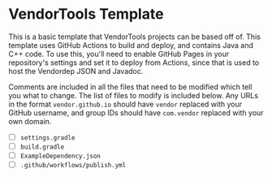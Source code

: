 # VendorTools Template

This is a basic template that VendorTools projects can be based off of. This template uses GitHub Actions to build and deploy, and contains Java and C++ code. To use this, you'll need to enable GitHub Pages in your repository's settings and set it to deploy from Actions, since that is used to host the Vendordep JSON and Javadoc.

Comments are included in all the files that need to be modified which tell you what to change. The list of files to modify is included below. Any URLs in the format `vendor.github.io` should have `vendor` replaced with your GitHub username, and group IDs should have `com.vendor` replaced with your own domain.

- [ ] `settings.gradle`
- [ ] `build.gradle`
- [ ] `ExampleDependency.json`
- [ ] `.github/workflows/publish.yml`
